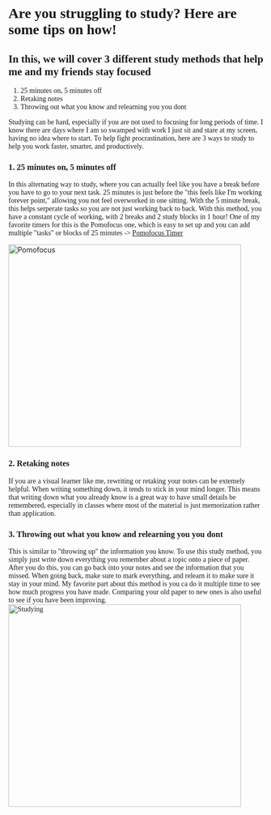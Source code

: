 <html>

<title> # Study Habits </title>
<h1 style="font-family:verdana"> Are you struggling to study? Here are some tips on how! </h1>
<h2 style="font-family:verdana"> In this, we will cover 3 different study methods that help me and my friends stay focused </h2>
<ol>
  <li style="font-family:verdana"> 25 minutes on, 5 minutes off </li>
  <li style="font-family:verdana"> Retaking notes </li>
  <li style="font-family:verdana"> Throwing out what you know and relearning you you dont </li>
</ol>
<p style="font-family:verdana"> Studying can be hard, especially if you are not used to focusing for long periods of time. I know there are days where I am so swamped with work I just sit and stare at my screen, having no idea where to start. To help fight procrastination, here are 3 ways to study to help you work faster, smarter, and productively. </p>
<h3 style="font-family:verdana" style="font-size:30px"> <b> 1. 25 minutes on, 5 minutes off </b> </h3>
<p style="font-family:verdana"> In this alternating way to study, where you can actually feel like you have a break before you have to go to your next task. 25 minutes is just before the "this feels like I'm working forever point," allowing you not feel overworked in one sitting. With the 5 minute break, this helps serperate tasks so you are not just working back to back. With this method, you have a constant cycle of working, with 2 breaks and 2 study blocks in 1 hour! One of my favorite timers for this is the Pomofocus one, which is easy to set up and you can add multiple "tasks" or blocks of 25 minutes -> <a href="https://pomofocus.io/">Pomofocus Timer</a></p>
<img src="https://www.comebackmomma.com/wp-content/uploads/2021/10/Screen-Shot-2021-10-17-at-12.03.31-PM-1024x997.png" alt="Pomofocus" width="460" height="400">
<h3 style="font-family:verdana" style="font-size:30px"> <b> 2. Retaking notes </b> </h3>
<p style="font-family:verdana"> If you are a visual learner like me, rewriting or retaking your notes can be extemely helpful. When writing something down, it tends to stick in your mind longer. This means that writing down what you already know is a great way to have small details be remembered, especially in classes where most of the material is just memorization rather than application. </p>
<h3 style="font-family:verdana" style="font-size:30px"> <b> 3. Throwing out what you know and relearning you you dont </b> </h3>
<p style="font-family:verdana"> This is similar to "throwing up" the information you know. To use this study method, you simply just write down everything you remember about a topic onto a piece of paper. After you do this, you can go back into your notes and see the information that you missed. When going back, make sure to mark everything, and relearn it to make sure it stay in your mind. My favorite part about this method is you ca do it multiple time to see how much progress you have made. Comparing your old paper to new ones is also useful to see if you have been improving.
  <img src="https://images.ctfassets.net/81iqaqpfd8fy/41KiNVEWQM6MgY8QEGkoco/44b9952239085ad2c731b3dcef4cc94f/selfcareguide-02.jpg?fm=webp&h=620&w=1440" alt="Studying" width="460" height="400">
</html>
